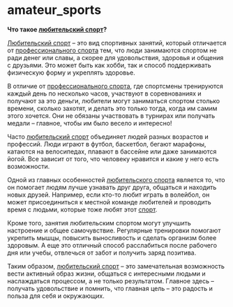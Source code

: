# amateur_sports

**Что такое [любительский спорт](./amateur_sports.md)?**

[Любительский спорт](./amateur_sports.md) – это вид спортивных занятий, который отличается от [профессионального спорта](./professional_sport.md) тем, что люди занимаются спортом не ради денег или славы, а скорее для удовольствия, здоровья и общения с друзьями. Это может быть как хобби, так и способ поддерживать физическую форму и укреплять здоровье.

В отличие от [профессионального спорта](./professional_sport.md), где спортсмены тренируются каждый день по несколько часов, участвуют в соревнованиях и получают за это деньги, любители могут заниматься спортом столько времени, сколько захотят, и делать это только тогда, когда им самим этого хочется. Они не обязаны участвовать в турнирах или получать медали – главное, чтобы им было весело и интересно!

Часто [любительский спорт](./amateur_sports.md) объединяет людей разных возрастов и профессий. Люди играют в футбол, баскетбол, бегают марафоны, катаются на велосипедах, плавают в бассейне или даже занимаются йогой. Все зависит от того, что человеку нравится и какие у него есть возможности.

Одной из главных особенностей [любительского спорта](./amateur_sports.md) является то, что он помогает людям лучше узнавать друг друга, общаться и находить новых друзей. Например, если кто-то любит играть в волейбол, он может присоединиться к местной команде любителей и проводить время с людьми, которые тоже любят этот [спорт](./sport.md).

Кроме того, занятия любительским спортом могут улучшить настроение и общее самочувствие. Регулярные тренировки помогают укрепить мышцы, повысить выносливость и сделать организм более здоровым. А еще это отличный способ расслабиться после рабочего дня или учебы, отвлечься от забот и получить заряд позитива.

Таким образом, [любительский спорт](./amateur_sports.md) – это замечательная возможность вести активный образ жизни, общаться с интересными людьми и наслаждаться процессом, а не только результатом. Главное здесь – получать удовольствие и помнить, что главная цель – это радость и польза для себя и окружающих.